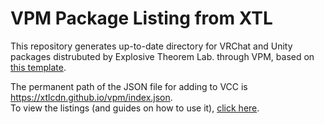 # VPM Package Listing from XTL

This repository generates up-to-date directory for VRChat and Unity packages distrubuted by Explosive Theorem Lab. through VPM, based on [this template](https://github.com/vrchat-community/template-package-listing).

The permanent path of the JSON file for adding to VCC is https://xtlcdn.github.io/vpm/index.json.  
To view the listings (and guides on how to use it), [click here](https://xtlcdn.github.io/vpm/).
